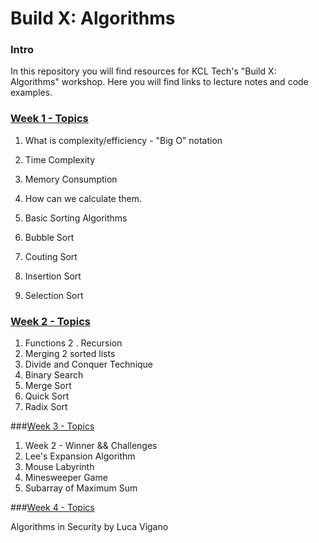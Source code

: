 # Build X: Algorithms
### Intro
In this repository you will find resources for KCL Tech's "Build X: Algorithms" workshop.
Here you will find links to lecture notes and code examples.

### [Week 1 - Topics](https://github.com/GeorgeRaduta/algorithms/blob/master/Week%201%20-%20Big%20O%20%2B%20Basic%20Sorting%20Algorithms.pdf)
1.  What is complexity/efficiency - "Big O" notation
  1.  Time Complexity
  2.  Memory Consumption

2.  How can we calculate them.
3.  Basic Sorting Algorithms
  1.  Bubble Sort
  2.  Couting Sort
  3.  Insertion Sort 
  4.  Selection Sort 

### [Week 2 - Topics](https://github.com/GeorgeRaduta/algorithms/blob/master/Week%202%20-%20Recursion%20and%20Complex%20Sorting%20Algorithms.pdf)

1.  Functions
2
.  Recursion
3.  Merging 2 sorted lists
4.  Divide and Conquer Technique
5.  Binary Search
6.  Merge Sort
7.  Quick Sort
8.  Radix Sort

###[Week 3 - Topics](https://github.com/GeorgeRaduta/algorithms/blob/master/Week%203%20-%20Lee%20%2B%20Maximum%20Sub%20Array.pdf)

1.  Week 2 - Winner && Challenges
2.  Lee's Expansion Algorithm
3.  Mouse Labyrinth
4.  Minesweeper Game
5.  Subarray of Maximum Sum

###[Week 4 - Topics](https://github.com/GeorgeRaduta/algorithms/blob/master/Week%204%20-%20Algorithms%20in%20Security%28Luca%20Vigano%29.pdf)

Algorithms in Security by Luca Vigano